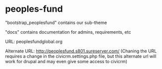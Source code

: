 # peoples-fund

"bootstrap_peoplesfund" contains our sub-theme

"docs" contains documentation for admins, requirements, etc

URL: peoplesfundglobal.org

Alternate URL: http://peoplesfund.s801.sureserver.com/
(Chaning the URL requires a change in the civicrm.settings.php file, but this alternate url will work for drupal and may even give some access to civicrm)

